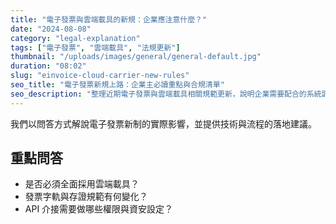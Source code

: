 ```yaml
---
title: "電子發票與雲端載具的新規：企業應注意什麼？"
date: "2024-08-08"
category: "legal-explanation"
tags: ["電子發票", "雲端載具", "法規更新"]
thumbnail: "/uploads/images/general/general-default.jpg"
duration: "08:02"
slug: "einvoice-cloud-carrier-new-rules"
seo_title: "電子發票新規上路：企業主必讀重點與合規清單"
seo_description: "整理近期電子發票與雲端載具相關規範更新，說明企業需要配合的系統調整與內控制度，附合規檢核表。"
---
```


我們以問答方式解說電子發票新制的實際影響，並提供技術與流程的落地建議。

## 重點問答

- 是否必須全面採用雲端載具？
- 發票字軌與存證規範有何變化？
- API 介接需要做哪些權限與資安設定？

